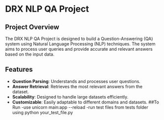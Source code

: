 # DRX NLP QA Project

## Project Overview
The DRX NLP QA Project is designed to build a Question-Answering (QA) system using Natural Language Processing (NLP) techniques. The system aims to process user queries and provide accurate and relevant answers based on the input data.

## Features
- **Question Parsing**: Understands and processes user questions.
- **Answer Retrieval**: Retrieves the most relevant answers from the dataset.
- **Scalability**: Designed to handle large datasets efficiently.
- **Customizable**: Easily adaptable to different domains and datasets.
##To Run
-use unicorn main:app --reload
-run test files from tests folder using python your_test_file.py

